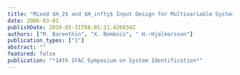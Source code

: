 ```yaml
---
title: "Mixed $H_2$ and $H_ınfty$ Input Design for Multivariable Systems"
date: 2006-03-01
publishDate: 2019-05-31T08:05:21.426034Z
authors: ["M. Barenthin", "X. Bombois", " H.~Hjalmarsson"]
publication_types: ["1"]
abstract: ""
featured: false
publication: "*14th IFAC Symposium on System Identification*"
---
```


